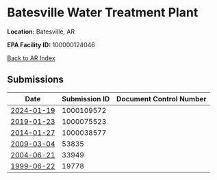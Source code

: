 # Batesville Water Treatment Plant

**Location:** Batesville, AR

**EPA Facility ID:** 100000124046

[Back to AR Index](../../index.md)

## Submissions

| Date | Submission ID | Document Control Number |
|------|--------------|-------------------------|
| [2024-01-19](submissions/1000109572.md) | 1000109572 |  |
| [2019-01-23](submissions/1000075523.md) | 1000075523 |  |
| [2014-01-27](submissions/1000038577.md) | 1000038577 |  |
| [2009-03-04](submissions/53835.md) | 53835 |  |
| [2004-06-21](submissions/33949.md) | 33949 |  |
| [1999-06-22](submissions/19778.md) | 19778 |  |
